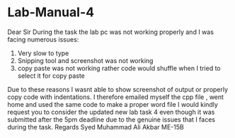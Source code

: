 # Lab-Manual-4
Dear Sir
During the task the lab pc was not working properly and I was facing numerous issues:
1) Very slow to type
2) Snipping tool and screenshot was not working
3) copy paste was not working rather code would shuffle when I tried to select it for copy paste

 Due to these reasons I wasnt able to show screenshot of output or properly copy code with indentations.
 I therefore emailed myself the cpp file , went home and used the same code to make a proper word file
 I would kindly request you to consider the updated new lab task 4 even though it was submitted after the 5pm deadline due to the genuine issues that I faces during the task.
 Regards Syed Muhammad Ali Akbar ME-15B
 
